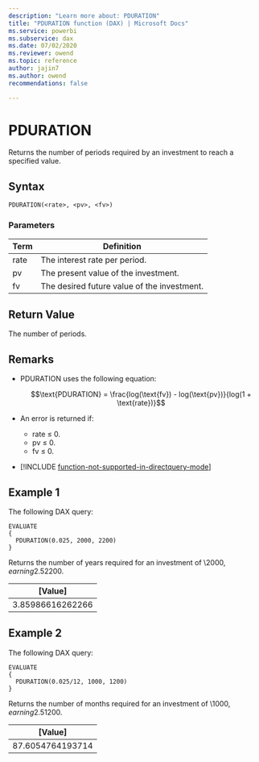 ```yaml
---
description: "Learn more about: PDURATION"
title: "PDURATION function (DAX) | Microsoft Docs"
ms.service: powerbi 
ms.subservice: dax
ms.date: 07/02/2020
ms.reviewer: owend
ms.topic: reference
author: jajin7
ms.author: owend 
recommendations: false

---
```


# PDURATION

Returns the number of periods required by an investment to reach a specified value.

## Syntax

```dax
PDURATION(<rate>, <pv>, <fv>)
```

### Parameters

|Term|Definition|  
|--------|--------------|  
|rate|The interest rate per period.|
|pv|The present value of the investment.|
|fv|The desired future value of the investment.|

## Return Value

The number of periods.

## Remarks

- PDURATION uses the following equation:

    $$\text{PDURATION} = \frac{log(\text{fv}) - log(\text{pv})}{log(1 + \text{rate})}$$

- An error is returned if:
  - rate ≤ 0.
  - pv ≤ 0.
  - fv ≤ 0.

- [!INCLUDE [function-not-supported-in-directquery-mode](includes/function-not-supported-in-directquery-mode.md)]

## Example 1

The following DAX query:

```dax
EVALUATE
{
  PDURATION(0.025, 2000, 2200)
}
```

Returns the number of years required for an investment of \\$2000, earning 2.5% annually, to reach \\$2200.

| **[Value]**    |
| ---------------- |
| 3.85986616262266 |

## Example 2

The following DAX query:

```dax
EVALUATE
{
  PDURATION(0.025/12, 1000, 1200)
}
```

Returns the number of months required for an investment of \\$1000, earning 2.5% annually, to reach \\$1200.

| **[Value]**    |
| ---------------- |
| 87.6054764193714 |
